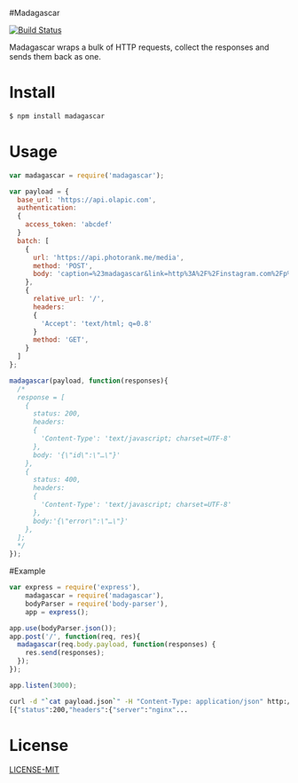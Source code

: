 #Madagascar

[![Build Status](https://travis-ci.org/Olapic/madagascar.svg?branch=master)](https://travis-ci.org/Olapic/madagascar)

Madagascar wraps a bulk of HTTP requests, collect the responses and sends them back as one.

# Install

```sh
$ npm install madagascar
```

# Usage

```js
var madagascar = require('madagascar');

var payload = {
  base_url: 'https://api.olapic.com',
  authentication:
  {
    access_token: 'abcdef'
  }
  batch: [
    {
      url: 'https://api.photorank.me/media',
      method: 'POST',
      body: 'caption=%23madagascar&link=http%3A%2F%2Finstagram.com%2Fp%2FqMN-RWKc9U',
    },
    {
      relative_url: '/',
      headers:
      {
        'Accept': 'text/html; q=0.8'
      }
      method: 'GET',
    }
  ]
};

madagascar(payload, function(responses){
  /*
  response = [
    {
      status: 200,
      headers:
      {
        'Content-Type': 'text/javascript; charset=UTF-8'
      },
      body: '{\"id\":\"…\"}'
    },
    {
      status: 400,
      headers:
      {
        'Content-Type': 'text/javascript; charset=UTF-8'
      },
      body:'{\"error\":\"…\"}'
    },
  ];
  */
});

```

#Example


```js
var express = require('express'),
    madagascar = require('madagascar'),
    bodyParser = require('body-parser'),
    app = express();

app.use(bodyParser.json());
app.post('/', function(req, res){
  madagascar(req.body.payload, function(responses) {
    res.send(responses);
  });
});

app.listen(3000);

```

```sh
curl -d "`cat payload.json`" -H "Content-Type: application/json" http://localhost:3000/
[{"status":200,"headers":{"server":"nginx"...
```

# License

[LICENSE-MIT](https://github.com/Olapic/madagascar/blob/master/LICENSE-MIT)

